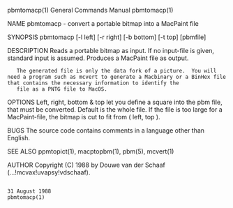 pbmtomacp(1)                                                                            General Commands Manual                                                                           pbmtomacp(1)

NAME
       pbmtomacp - convert a portable bitmap into a MacPaint file

SYNOPSIS
       pbmtomacp [-l left] [-r right] [-b bottom] [-t top] [pbmfile]

DESCRIPTION
       Reads a portable bitmap as input.  If no input-file is given, standard input is assumed.  Produces a MacPaint file as output.

       The generated file is only the data fork of a picture.  You will need a program such as mcvert to generate a Macbinary or a BinHex file that contains the necessary information to identify the
       file as a PNTG file to MacOS.

OPTIONS
       Left, right, bottom & top let you define a square into the pbm file, that must be converted.  Default is the whole file.  If the file is too large for a MacPaint-file, the bitmap  is  cut  to
       fit from ( left, top ).

BUGS
       The source code contains comments in a language other than English.

SEE ALSO
       ppmtopict(1), macptopbm(1), pbm(5), mcvert(1)

AUTHOR
       Copyright (C) 1988 by Douwe van der Schaaf (...!mcvax!uvapsy!vdschaaf).

                                                                                            31 August 1988                                                                                pbmtomacp(1)
